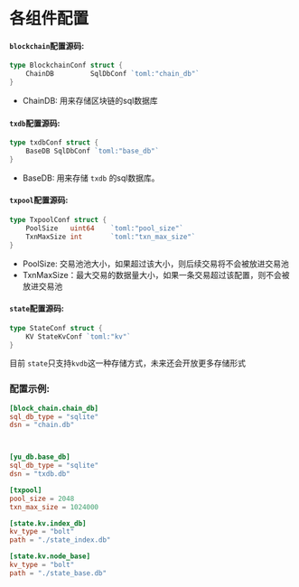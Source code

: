 # 各组件配置

#### `blockchain`配置源码:

```go
type BlockchainConf struct {
	ChainDB         SqlDbConf `toml:"chain_db"`
}
``` 
- ChainDB: 用来存储区块链的sql数据库   

#### `txdb`配置源码:
```go
type txdbConf struct {
	BaseDB SqlDbConf `toml:"base_db"`
}
```  
- BaseDB: 用来存储 `txdb` 的sql数据库。  

#### `txpool`配置源码:  
```go
type TxpoolConf struct {
	PoolSize   uint64    `toml:"pool_size"`
	TxnMaxSize int       `toml:"txn_max_size"`
}
```  
- PoolSize: 交易池池大小，如果超过该大小，则后续交易将不会被放进交易池  
- TxnMaxSize：最大交易的数据量大小，如果一条交易超过该配置，则不会被放进交易池


#### `state`配置源码: 
```go
type StateConf struct {
	KV StateKvConf `toml:"kv"`
}
``` 
目前 `state`只支持`kvdb`这一种存储方式，未来还会开放更多存储形式 


### 配置示例: 
```toml
[block_chain.chain_db]
sql_db_type = "sqlite"
dsn = "chain.db"



[yu_db.base_db]
sql_db_type = "sqlite"
dsn = "txdb.db"

[txpool]
pool_size = 2048
txn_max_size = 1024000

[state.kv.index_db]
kv_type = "bolt"
path = "./state_index.db"

[state.kv.node_base]
kv_type = "bolt"
path = "./state_base.db"
```